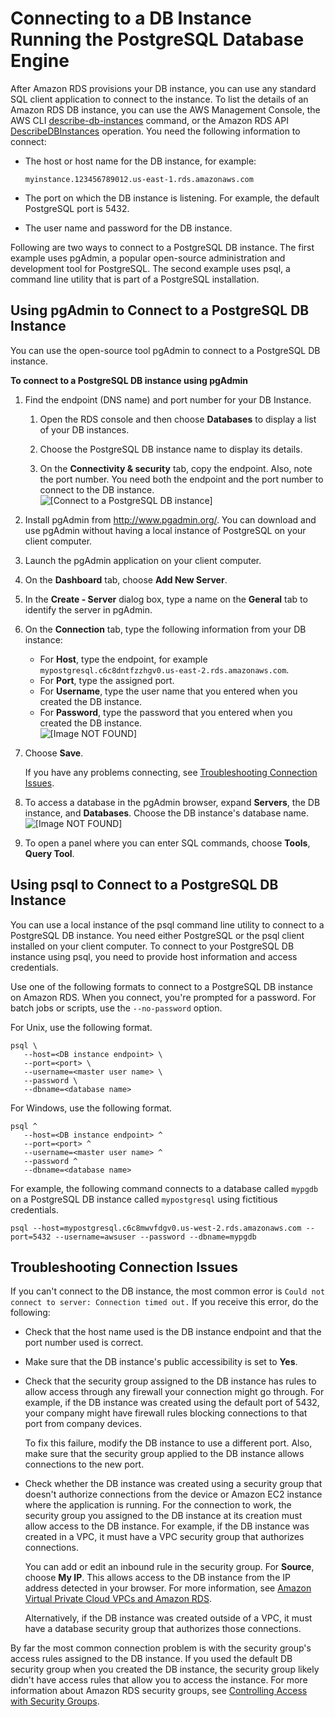 # Connecting to a DB Instance Running the PostgreSQL Database Engine<a name="USER_ConnectToPostgreSQLInstance"></a>

After Amazon RDS provisions your DB instance, you can use any standard SQL client application to connect to the instance\. To list the details of an Amazon RDS DB instance, you can use the AWS Management Console, the AWS CLI [describe\-db\-instances](https://docs.aws.amazon.com/cli/latest/reference/rds/describe-db-instances.html) command, or the Amazon RDS API [DescribeDBInstances](https://docs.aws.amazon.com/AmazonRDS/latest/APIReference/API_DescribeDBInstances.html) operation\. You need the following information to connect:
+ The host or host name for the DB instance, for example: 

  ```
  myinstance.123456789012.us-east-1.rds.amazonaws.com
  ```
+ The port on which the DB instance is listening\. For example, the default PostgreSQL port is 5432\. 
+ The user name and password for the DB instance\.

Following are two ways to connect to a PostgreSQL DB instance\. The first example uses pgAdmin, a popular open\-source administration and development tool for PostgreSQL\. The second example uses psql, a command line utility that is part of a PostgreSQL installation\. 

## Using pgAdmin to Connect to a PostgreSQL DB Instance<a name="USER_ConnectToPostgreSQLInstance.pgAdmin"></a>

You can use the open\-source tool pgAdmin to connect to a PostgreSQL DB instance\. 

**To connect to a PostgreSQL DB instance using pgAdmin**

1. Find the endpoint \(DNS name\) and port number for your DB Instance\. 

   1. Open the RDS console and then choose **Databases** to display a list of your DB instances\. 

   1. Choose the PostgreSQL DB instance name to display its details\. 

   1. On the **Connectivity & security** tab, copy the endpoint\. Also, note the port number\. You need both the endpoint and the port number to connect to the DB instance\.   
![\[Connect to a PostgreSQL DB instance\]](http://docs.aws.amazon.com/AmazonRDS/latest/UserGuide/images/PostgreSQL-endpoint.png)

1. Install pgAdmin from [http://www\.pgadmin\.org/](http://www.pgadmin.org/)\. You can download and use pgAdmin without having a local instance of PostgreSQL on your client computer\.

1. Launch the pgAdmin application on your client computer\. 

1. On the **Dashboard** tab, choose **Add New Server**\.

1. In the **Create \- Server** dialog box, type a name on the **General** tab to identify the server in pgAdmin\.

1. On the **Connection** tab, type the following information from your DB instance:
   + For **Host**, type the endpoint, for example `mypostgresql.c6c8dntfzzhgv0.us-east-2.rds.amazonaws.com`\.
   + For **Port**, type the assigned port\. 
   + For **Username**, type the user name that you entered when you created the DB instance\.
   + For **Password**, type the password that you entered when you created the DB instance\.  
![\[Image NOT FOUND\]](http://docs.aws.amazon.com/AmazonRDS/latest/UserGuide/images/Postgres-Connect01.png)

1. Choose **Save**\. 

   If you have any problems connecting, see [Troubleshooting Connection Issues](#USER_ConnectToPostgreSQLInstance.Troubleshooting)\. 

1. To access a database in the pgAdmin browser, expand **Servers**, the DB instance, and **Databases**\. Choose the DB instance's database name\.  
![\[Image NOT FOUND\]](http://docs.aws.amazon.com/AmazonRDS/latest/UserGuide/images/Postgres-Connect02.png)

1. To open a panel where you can enter SQL commands, choose **Tools**, **Query Tool**\. 

## Using psql to Connect to a PostgreSQL DB Instance<a name="USER_ConnectToPostgreSQLInstance.psql"></a>

You can use a local instance of the psql command line utility to connect to a PostgreSQL DB instance\. You need either PostgreSQL or the psql client installed on your client computer\. To connect to your PostgreSQL DB instance using psql, you need to provide host information and access credentials\.

Use one of the following formats to connect to a PostgreSQL DB instance on Amazon RDS\. When you connect, you're prompted for a password\. For batch jobs or scripts, use the `--no-password` option\.

For Unix, use the following format\.

```
psql \
   --host=<DB instance endpoint> \
   --port=<port> \
   --username=<master user name> \
   --password \
   --dbname=<database name>
```

For Windows, use the following format\.

```
psql ^
   --host=<DB instance endpoint> ^
   --port=<port> ^
   --username=<master user name> ^
   --password ^
   --dbname=<database name>
```

For example, the following command connects to a database called `mypgdb` on a PostgreSQL DB instance called `mypostgresql` using fictitious credentials\. 

```
psql --host=mypostgresql.c6c8mwvfdgv0.us-west-2.rds.amazonaws.com --port=5432 --username=awsuser --password --dbname=mypgdb 
```

## Troubleshooting Connection Issues<a name="USER_ConnectToPostgreSQLInstance.Troubleshooting"></a>

If you can't connect to the DB instance, the most common error is `Could not connect to server: Connection timed out.` If you receive this error, do the following:
+ Check that the host name used is the DB instance endpoint and that the port number used is correct\.
+ Make sure that the DB instance's public accessibility is set to **Yes**\.
+ Check that the security group assigned to the DB instance has rules to allow access through any firewall your connection might go through\. For example, if the DB instance was created using the default port of 5432, your company might have firewall rules blocking connections to that port from company devices\.

  To fix this failure, modify the DB instance to use a different port\. Also, make sure that the security group applied to the DB instance allows connections to the new port\.
+ Check whether the DB instance was created using a security group that doesn't authorize connections from the device or Amazon EC2 instance where the application is running\. For the connection to work, the security group you assigned to the DB instance at its creation must allow access to the DB instance\. For example, if the DB instance was created in a VPC, it must have a VPC security group that authorizes connections\.

  You can add or edit an inbound rule in the security group\. For **Source**, choose **My IP**\. This allows access to the DB instance from the IP address detected in your browser\. For more information, see [Amazon Virtual Private Cloud VPCs and Amazon RDS](USER_VPC.md)\.

  Alternatively, if the DB instance was created outside of a VPC, it must have a database security group that authorizes those connections\.

By far the most common connection problem is with the security group's access rules assigned to the DB instance\. If you used the default DB security group when you created the DB instance, the security group likely didn't have access rules that allow you to access the instance\. For more information about Amazon RDS security groups, see [Controlling Access with Security Groups](Overview.RDSSecurityGroups.md)\.